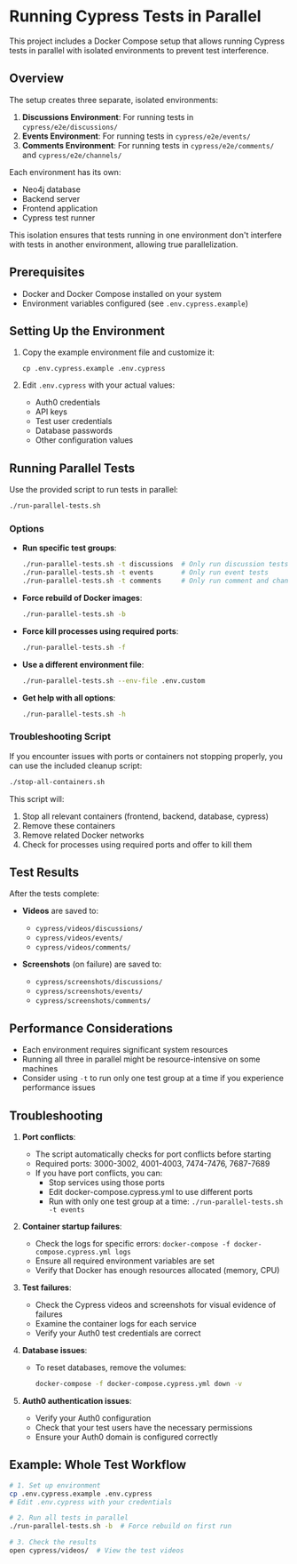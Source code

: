# Running Cypress Tests in Parallel

This project includes a Docker Compose setup that allows running Cypress tests in parallel with isolated environments to prevent test interference.

## Overview

The setup creates three separate, isolated environments:

1. **Discussions Environment**: For running tests in `cypress/e2e/discussions/`
2. **Events Environment**: For running tests in `cypress/e2e/events/`
3. **Comments Environment**: For running tests in `cypress/e2e/comments/` and `cypress/e2e/channels/`

Each environment has its own:

- Neo4j database
- Backend server
- Frontend application
- Cypress test runner

This isolation ensures that tests running in one environment don't interfere with tests in another environment, allowing true parallelization.

## Prerequisites

- Docker and Docker Compose installed on your system
- Environment variables configured (see `.env.cypress.example`)

## Setting Up the Environment

1. Copy the example environment file and customize it:

   ```
   cp .env.cypress.example .env.cypress
   ```

2. Edit `.env.cypress` with your actual values:
   - Auth0 credentials
   - API keys
   - Test user credentials
   - Database passwords
   - Other configuration values

## Running Parallel Tests

Use the provided script to run tests in parallel:

```bash
./run-parallel-tests.sh
```

### Options

- **Run specific test groups**:

  ```bash
  ./run-parallel-tests.sh -t discussions  # Only run discussion tests
  ./run-parallel-tests.sh -t events       # Only run event tests
  ./run-parallel-tests.sh -t comments     # Only run comment and channel tests
  ```

- **Force rebuild of Docker images**:

  ```bash
  ./run-parallel-tests.sh -b
  ```

- **Force kill processes using required ports**:

  ```bash
  ./run-parallel-tests.sh -f
  ```

- **Use a different environment file**:

  ```bash
  ./run-parallel-tests.sh --env-file .env.custom
  ```

- **Get help with all options**:
  ```bash
  ./run-parallel-tests.sh -h
  ```

### Troubleshooting Script

If you encounter issues with ports or containers not stopping properly, you can use the included cleanup script:

```bash
./stop-all-containers.sh
```

This script will:

1. Stop all relevant containers (frontend, backend, database, cypress)
2. Remove these containers
3. Remove related Docker networks
4. Check for processes using required ports and offer to kill them

## Test Results

After the tests complete:

- **Videos** are saved to:

  - `cypress/videos/discussions/`
  - `cypress/videos/events/`
  - `cypress/videos/comments/`

- **Screenshots** (on failure) are saved to:
  - `cypress/screenshots/discussions/`
  - `cypress/screenshots/events/`
  - `cypress/screenshots/comments/`

## Performance Considerations

- Each environment requires significant system resources
- Running all three in parallel might be resource-intensive on some machines
- Consider using `-t` to run only one test group at a time if you experience performance issues

## Troubleshooting

1. **Port conflicts**:

   - The script automatically checks for port conflicts before starting
   - Required ports: 3000-3002, 4001-4003, 7474-7476, 7687-7689
   - If you have port conflicts, you can:
     - Stop services using those ports
     - Edit docker-compose.cypress.yml to use different ports
     - Run with only one test group at a time: `./run-parallel-tests.sh -t events`

2. **Container startup failures**:

   - Check the logs for specific errors: `docker-compose -f docker-compose.cypress.yml logs`
   - Ensure all required environment variables are set
   - Verify that Docker has enough resources allocated (memory, CPU)

3. **Test failures**:

   - Check the Cypress videos and screenshots for visual evidence of failures
   - Examine the container logs for each service
   - Verify your Auth0 test credentials are correct

4. **Database issues**:

   - To reset databases, remove the volumes:
     ```bash
     docker-compose -f docker-compose.cypress.yml down -v
     ```

5. **Auth0 authentication issues**:
   - Verify your Auth0 configuration
   - Check that your test users have the necessary permissions
   - Ensure your Auth0 domain is configured correctly

## Example: Whole Test Workflow

```bash
# 1. Set up environment
cp .env.cypress.example .env.cypress
# Edit .env.cypress with your credentials

# 2. Run all tests in parallel
./run-parallel-tests.sh -b  # Force rebuild on first run

# 3. Check the results
open cypress/videos/  # View the test videos
```
